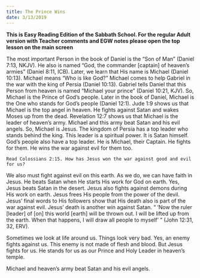 ```yaml
---
title: The Prince Wins
date: 3/13/2019
---
```


 **This is Easy Reading Edition of the Sabbath School. For the regular Adult version with Teacher comments and EGW notes please open the top lesson on the main screen** 

The most important Person in the book of Daniel is the “Son of Man” (Daniel 7:13, NKJV). He also is named “God, the commander [captain] of heaven’s armies” (Daniel 8:11, ICB). Later, we learn that His name is Michael (Daniel 10:13). Michael means “Who is like God?” Michael comes to help Gabriel in the war with the king of Persia (Daniel 10:13). Gabriel tells Daniel that this Person from heaven is named “Michael your prince” (Daniel 10:21, KJV). So, Michael is the Prince of God’s people. Later in the book of Daniel, Michael is the One who stands for God’s people (Daniel 12:1). Jude 1:9 shows us that Michael is the top angel in heaven. He fights against Satan and wakes Moses up from the dead. Revelation 12:7 shows us that Michael is the leader of heaven’s army. Michael and this army beat Satan and his evil angels. So, Michael is Jesus. The kingdom of Persia has a top leader who stands behind the king. This leader is a spiritual power. It is Satan himself. God’s people also have a top leader. He is Michael, their Captain. He fights for them. He wins the war against evil for them too.

`Read Colossians 2:15. How has Jesus won the war against good and evil for us?`

We also must fight against evil on this earth. As we do, we can have faith in Jesus. He beats Satan when He starts His work for God on earth. Yes, Jesus beats Satan in the desert. Jesus also fights against demons during His work on earth. Jesus frees His people from the power of the devil. Jesus’ final words to His followers show that His death also is part of the war against evil. Jesus’ death is another win against Satan. “ ‘Now the ruler [leader] of [on] this world [earth] will be thrown out. I will be lifted up from the earth. When that happens, I will draw all people to myself’ ” (John 12:31, 32, ERV).

Sometimes we look at life around us. Things look very bad. Yes, an enemy fights against us. This enemy is not made of flesh and blood. But Jesus fights for us. He stands for us as our Prince and Holy Leader in heaven’s temple.

Michael and heaven’s army beat Satan and his evil angels.
